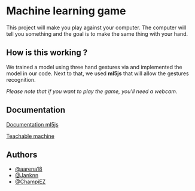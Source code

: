 # Machine learning game

This project will make you play against your computer. The computer will tell you something and the goal is to make the same thing with your hand.

## How is this working ?

We trained a model using three hand gestures via and implemented the model in our code. Next to that, we used **ml5js** that will allow the gestures recognition. 

*Please note that if you want to play the game, you'll need a webcam.*

## Documentation

[Documentation ml5js](https://https://learn.ml5js.org/#/reference/posenet)

[Teachable machine](https://https://learn.ml5js.org/#/reference/posenet)

## Authors

- [@aarena18](https://www.github.com/aarena18)
- [@Janknn](https://www.github.com/Janknn)
- [@ChampiEZ](https://www.github.com/ChampiEZ)
